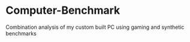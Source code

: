 # Computer-Benchmark
 Combination analysis of my custom built PC using gaming and synthetic benchmarks
